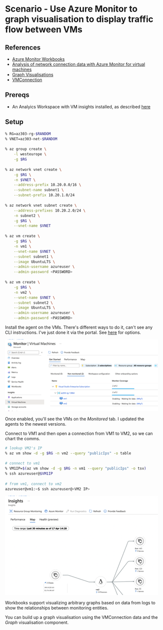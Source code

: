 # Scenario - Use Azure Monitor to graph visualisation to display traffic flow between VMs

## References

- [Azure Monitor Workbooks](https://docs.microsoft.com/en-us/azure/azure-monitor/visualize/workbooks-overview)
- [Analysis of network connection data with Azure Monitor for virtual machines](https://azure.microsoft.com/en-us/blog/analysis-of-network-connection-data-with-azure-monitor-for-virtual-machines/)
- [Graph Visualisations](https://docs.microsoft.com/en-us/azure/azure-monitor/visualize/workbooks-graph-visualizations)
- [VMConnection](https://docs.microsoft.com/en-gb/azure/azure-monitor/reference/tables/VMConnection)

## Prereqs

- An Analyics Workspace with VM insights installed, as described [here](https://docs.microsoft.com/en-gb/azure/azure-monitor/vm/vminsights-configure-workspace?tabs=CLI#add-vminsights-solution-to-workspace)


## Setup

```sh
% RG=az303-rg-$RANDOM
% VNET=az303-net-$RANDOM

% az group create \
    -l westeurope \
    -g $RG

% az network vnet create \
    -g $RG \
    -n $VNET \
    --address-prefix 10.20.0.0/16 \
    --subnet-name subnet1 \
    --subnet-prefix 10.20.1.0/24

% az network vnet subnet create \
    --address-prefixes 10.20.2.0/24 \
    -n subnet2 \
    -g $RG \
    --vnet-name $VNET

% az vm create \
    -g $RG \
    -n vm1 \
    --vnet-name $VNET \
    --subnet subnet1 \
    --image UbuntuLTS \
    --admin-username azureuser \
    --admin-password <PASSWORD>

% az vm create \
    -g $RG \
    -n vm2 \
    --vnet-name $VNET \
    --subnet subnet2 \
    --image UbuntuLTS \
    --admin-username azureuser \
    --admin-password <PASSWORD>
```

Install the agent on the VMs. There's different ways to do it, can't see any CLI instructions. I've just done it via the portal. See [here](https://docs.microsoft.com/en-gb/azure/azure-monitor/vm/vminsights-enable-overview) for options.

![](assets/monitor-vm-traffic-vnet-enable1.png)

Once enabled, you'll see the VMs on the *Monitored* tab. I updated the agents to the newest versions.

Connect to VM1 and then open a connection from VM1 to VM2, so we can chart the comms.

```sh
# lookup VM2's IP
% az vm show -d -g $RG -n vm2 --query "publicIps" -o table

# connect to vm1
% VM1IP=$(az vm show -d -g $RG -n vm1 --query "publicIps" -o tsv)
% ssh azureuser@$VM1IP

# from vm1, connect to vm2
azureuser@vm1:~$ ssh azureuser@<VM2 IP>
```

![](assets/monitor-vm-traffic-vnet-map.png)


Workbooks support visualizing arbitrary graphs based on data from logs to show the relationships between monitoring entities.

You can build up a graph visualisation using the VMConnection data and the *Graph* visualisation component.
